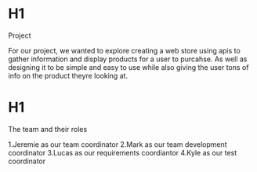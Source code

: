 # H1
Project 

For our project, we wanted to explore creating a web store using
apis to gather information and display products for a user to purcahse.
As well as designing it to be simple and easy to use while also giving
the user tons of info on the product theyre looking at.

# H1
The team and their roles

1.Jeremie as our team coordinator
2.Mark as our team development coordinator
3.Lucas as our requirements coordiantor 
4.Kyle as our test coordinator 